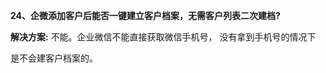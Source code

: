 <a name="bookmark59"></a>**24、企微添加客户后能否一键建立客户档案，无需客户列表二次建档?**

**解决方案:** 不能。企业微信不能直接获取微信手机号，  没有拿到手机号的情况下

是不会建客户档案的。



